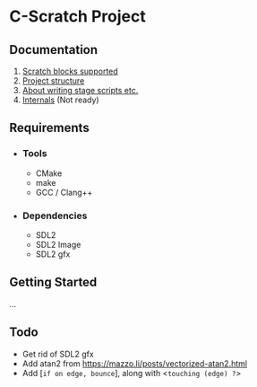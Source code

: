 # C-Scratch Project

## Documentation

1. [Scratch blocks supported](docs/scratch_functionality.md)
2. [Project structure](docs/project_structure.md)
3. [About writing stage scripts etc.](docs/about_stage.md)
4. [Internals](docs/internals.md) (Not ready)

## Requirements

- ### Tools

  - CMake
  - make
  - GCC / Clang++

- ### Dependencies

  - SDL2
  - SDL2 Image
  - SDL2 gfx

## Getting Started

...

## Todo

- Get rid of SDL2 gfx
- Add atan2 from https://mazzo.li/posts/vectorized-atan2.html
- Add [`if on edge, bounce`], along with <`touching (edge) ?`>
